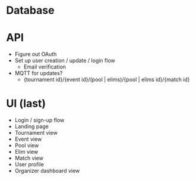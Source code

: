 # Database

# API

- Figure out OAuth
- Set up user creation / update / login flow
    - Email verification
- MQTT for updates?
    - {tournament id}/{event id}/(pool | elims)/{pool | elims id}/{match id}

# UI (last)

- Login / sign-up flow
- Landing page
- Tournament view
- Event view
- Pool view
- Elim view
- Match view
- User profile
- Organizer dashboard view